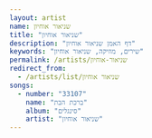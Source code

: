 ```yaml
---
layout: artist
name: שניאור אוחיון
title: "שניאור אוחיון"
description: "דף האמן שניאור אוחיון"
keywords: "שירים, מוזיקה, שניאור אוחיון"
permalink: /artists/שניאור-אוחיון
redirect_from:
  - /artists/list/שניאור אוחיון
songs:
  - number: "33107"
    name: "ברכת הבת"
    album: "סינגלים"
    artist: "שניאור אוחיון"
---
```

